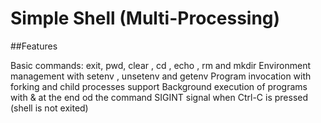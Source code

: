 # Simple Shell (Multi-Processing)

##Features

Basic commands: exit, pwd, clear , cd , echo , rm and mkdir
Environment management with setenv , unsetenv and getenv
Program invocation with forking and child processes
support Background execution of programs with & at the end od the command
SIGINT signal when Ctrl-C is pressed (shell is not exited)

